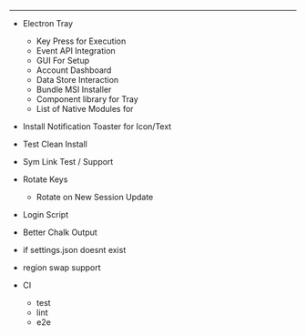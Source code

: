 
----------

- Electron Tray
    - Key Press for Execution
    - Event API Integration
    - GUI For Setup
    - Account Dashboard
    - Data Store Interaction
    - Bundle MSI Installer
    - Component library for Tray
    - List of Native Modules for

- Install Notification Toaster for Icon/Text
- Test Clean Install
- Sym Link Test / Support

- Rotate Keys
    - Rotate on New Session Update

-  Login Script
-  Better Chalk Output
-  if settings.json doesnt exist
 - region swap support

 - CI
    - test
    - lint
    - e2e